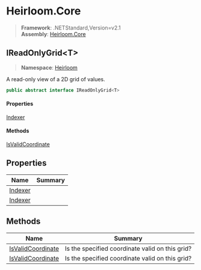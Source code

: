 # Heirloom.Core

> **Framework**: .NETStandard,Version=v2.1  
> **Assembly**: [Heirloom.Core][0]  

## IReadOnlyGrid\<T>

> **Namespace**: [Heirloom][0]  

A read-only view of a 2D grid of values.

```cs
public abstract interface IReadOnlyGrid<T>
```

#### Properties

[Indexer][1]

#### Methods

[IsValidCoordinate][2]

## Properties

| Name         | Summary |
|--------------|---------|
| [Indexer][1] |         |
| [Indexer][1] |         |

## Methods

| Name                   | Summary                                         |
|------------------------|-------------------------------------------------|
| [IsValidCoordinate][2] | Is the specified coordinate valid on this grid? |
| [IsValidCoordinate][2] | Is the specified coordinate valid on this grid? |

[0]: ../../Heirloom.Core.md
[1]: IReadOnlyGrid[T]/Indexer.md
[2]: IReadOnlyGrid[T]/IsValidCoordinate.md
